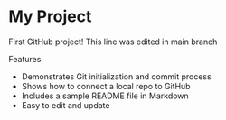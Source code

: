 # My Project
First GitHub project!
This line was edited in main branch
 
Features
- Demonstrates Git initialization and commit process
- Shows how to connect a local repo to GitHub
- Includes a sample README file in Markdown
- Easy to edit and update